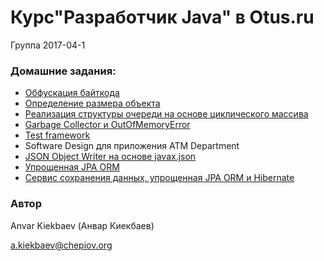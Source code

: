# Курс"Разработчик Java" в Otus.ru

Группа 2017-04-1

### Домашние задания:
* [Обфускация байткода](https://github.com/chepiov/otus-java-2017-04-kiekbaev/tree/master/lesson01)
* [Определение размера объекта](https://github.com/chepiov/otus-java-2017-04-kiekbaev/tree/master/lesson02)
* [Реализация структуры очереди на основе циклического массива](https://github.com/chepiov/otus-java-2017-04-kiekbaev/tree/master/lesson03)
* [Garbage Collector и OutOfMemoryError](https://github.com/chepiov/otus-java-2017-04-kiekbaev/tree/master/lesson04)
* [Test framework](https://github.com/chepiov/otus-java-2017-04-kiekbaev/tree/master/lesson05)
* Software Design для приложения ATM Department
* [JSON Object Writer на основе javax.json](https://github.com/chepiov/otus-java-2017-04-kiekbaev/tree/master/lesson08)
* [Упрощенная JPA ORM](https://github.com/chepiov/otus-java-2017-04-kiekbaev/tree/master/lesson09)
* [Сервис сохранения данных, упрощенная JPA ORM и Hibernate](https://github.com/chepiov/otus-java-2017-04-kiekbaev/tree/lesson10/lesson09)

### Автор 
Anvar Kiekbaev (Анвар Киекбаев)

a.kiekbaev@chepiov.org